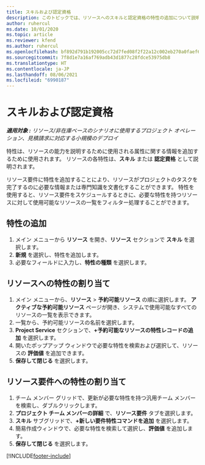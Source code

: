 ```yaml
---
title: スキルおよび認定資格
description: このトピックでは、リソースへのスキルと認定資格の特性の追加について説明します。
author: ruhercul
ms.date: 10/01/2020
ms.topic: article
ms.reviewer: kfend
ms.author: ruhercul
ms.openlocfilehash: bf892d791b192005cc72d7fed08f2f22a12c002eb270a0faef6ae476fafafc20
ms.sourcegitcommit: 7f8d1e7a16af769adb43d1877c28fdce53975db8
ms.translationtype: HT
ms.contentlocale: ja-JP
ms.lasthandoff: 08/06/2021
ms.locfileid: "6990187"
---
```

# <a name="skills-and-certifications"></a>スキルおよび認定資格
_**適用対象 :** リソース/非在庫ベースのシナリオに使用するプロジェクト オペレーション、見積請求に対応する小規模のデプロイ_

特性は、リソースの能力を説明するために使用される属性に関する情報を追加するために使用されます。 リソースの各特性は、**スキル** または **認定資格** として説明されます。

リソース要件に特性を追加することにより、リソースがプロジェクトのタスクを完了するのに必要な情報または専門知識を文書化することができます。 特性を使用すると、リソース要件をスケジュールするときに、必要な特性を持つリソースに対して使用可能なリソースの一覧をフィルター処理することができます。

## <a name="add-characteristics"></a>特性の追加

1. メイン メニューから **リソース** を開き、**リソース** セクションで **スキル** を選択します。
2. **新規** を選択し、特性を追加します。
3. 必要なフィールドに入力し、**特性の種類** を選択します。

## <a name="assign-characteristics-to-resources"></a>リソースへの特性の割り当て

1. メイン メニューから、**リソース** >  **予約可能リソース** の順に選択します。 **アクティブな予約可能リソース** ページが開き、システムで使用可能なすべてのリソースの一覧を表示できます。
2. 一覧から、予約可能リソースの名前を選択します。
3. **Project Service** セクションで、**+予約可能なリソースの特性レコードの追加** を選択します。
4. 開いたポップアップ ウィンドウで必要な特性を検索および選択して、リソースの **評価値** を追加できます。
5. **保存して閉じる** を選択します。

## <a name="assign-characteristics-to-resource-requirements"></a>リソース要件への特性の割り当て

1. チーム メンバー グリッドで、更新が必要な特性を持つ汎用チーム メンバーを検索し、ダブルクリックします。
2. **プロジェクト チーム メンバーの詳細** で、**リソース要件** タブを選択します。
3. **スキル** サブグリッドで、**+新しい要件特性コマンドを追加** を選択します。
4. 簡易作成ウィンドウで、必要な特性を検索して選択し、**評価値** を追加します。
5. **保存して閉じる** を選択します。

[!INCLUDE[footer-include](../includes/footer-banner.md)]